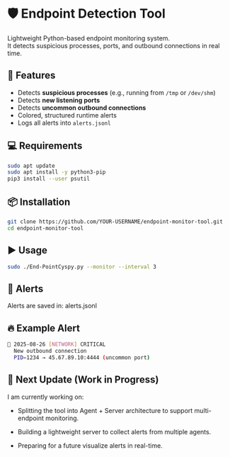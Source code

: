 # 🛡️ Endpoint Detection Tool

Lightweight Python-based endpoint monitoring system.  
It detects suspicious processes, ports, and outbound connections in real time.

## 🚀 Features
- Detects **suspicious processes** (e.g., running from `/tmp` or `/dev/shm`)
- Detects **new listening ports**
- Detects **uncommon outbound connections**
- Colored, structured runtime alerts
- Logs all alerts into `alerts.jsonl`

## 💻 Requirements
```bash
sudo apt update
sudo apt install -y python3-pip
pip3 install --user psutil
```

## 📦 Installation
```bash
git clone https://github.com/YOUR-USERNAME/endpoint-monitor-tool.git
cd endpoint-monitor-tool
```

## ▶️ Usage
```bash
sudo ./End-PointCyspy.py --monitor --interval 3
```

## 📂 Alerts

Alerts are saved in: 
alerts.jsonl

## 🔥 Example Alert
```bash
🔴 2025-08-26 [NETWORK] CRITICAL
  New outbound connection
  PID=1234 → 45.67.89.10:4444 (uncommon port)
```

## 🔄 Next Update (Work in Progress)

I am currently working on:

- Splitting the tool into Agent + Server architecture to support multi-endpoint monitoring.

- Building a lightweight server to collect alerts from multiple agents.

- Preparing for a future visualize alerts in real-time.
